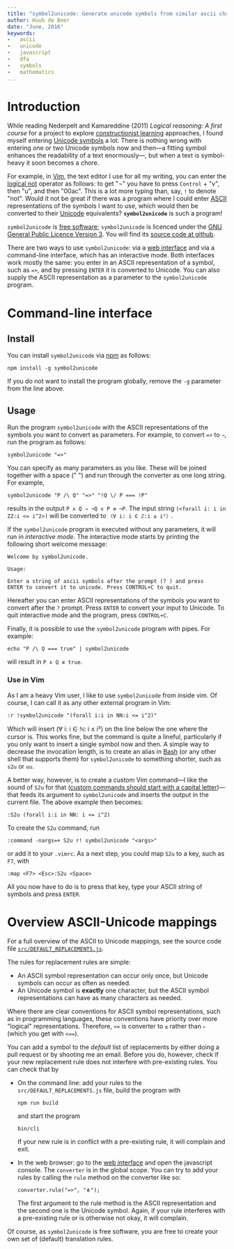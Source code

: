 ```yaml
---
title: "symbol2unicode: Generate unicode symbols from similar ascii character combinations"
author: Huub de Beer
date: "June, 2016"
keywords:
-   ascii
-   unicode
-   javascript
-   dfa
-   symbols
-   mathematics
...
```


# Introduction

While reading Nederpelt and Kamareddine (2011) *Logical reasoning: A first
course* for a project to explore [constructionist
learning](https://en.wikipedia.org/wiki/Constructionism_%28learning_theory%29)
approaches, I found myself entering [Unicode
symbols](https://en.wikipedia.org/wiki/List_of_Unicode_characters) a lot.
There is nothing wrong with entering one or two Unicode symbols now and then—a
fitting symbol enhances the readability of a text enormously—, but when a text
is symbol-heavy it soon becomes a chore.

For example, in [Vim](http://www.vim.org/), the text editor I use for all my
writing, you can enter the [logical
not](https://en.wikipedia.org/wiki/Negation) operator as follows: to get "¬"
you have to press `Control` + "v", then "u", and then "00ac". This is a lot
more typing than, say, `!` to denote "not". Would it not be great if there was
a program where I could enter [ASCII](https://en.wikipedia.org/wiki/ASCII)
representations of the symbols I want to use, which would then be converted to
their [Unicode](https://en.wikipedia.org/wiki/Unicode) equivalents?
**`symbol2unicode`** is such a program!

`symbol2unicode` is [free
software](https://www.gnu.org/philosophy/free-sw.en.html); `symbol2unicode` is
licenced under the [GNU General Public Licence Version
3](https://www.gnu.org/licenses/gpl-3.0.en.html). You will find its [source
code at github](https://github.com/htdebeer/symbol2unicode).

There are two ways to use `symbol2unicode`: via a [web
interface](converter.html) and via a command-line interface, which has an
interactive mode. Both interfaces work mostly the same: you enter in an ASCII
representation of a symbol, such as `=>`, and by pressing `ENTER` it is
converted to Unicode. You can also supply the ASCII representation as a
parameter to the `symbol2unicode` program.

# Command-line interface

## Install

You can install `symbol2unicode` via [npm](https://www.npmjs.com/) as follows:

~~~{.bash}
npm install -g symbol2unicode
~~~

If you do not want to install the program globally, remove the `-g` parameter
from the line above. 

## Usage

Run the program `symbol2unicode` with the ASCII representations of the symbols
you want to convert as parameters. For example, to convert `=>` to `⇒`, run
the program as follows:

~~~{.bash}
symbol2unicode "=>"
~~~

You can specify as many parameters as you like. These will be joined together
with a space (" ") and run through the converter as one long string. For
example, 

~~~{.bash}
symbol2unicode "P /\ Q" "=>" "!Q \/ P === !P"
~~~~

results in the output `P ∧ Q ⇒ ¬Q ∨ P ≡ ¬P`. The input string `(<forall i: i
in ZZ:i <= i^2>)` will be converted to `〈∀ i: i ∈ ℤ:i ≤ i²〉`.

If the `symbol2unicode` program is executed without any parameters, it will
run in *interactive mode*. The interactive mode starts by printing the
following short welcome message:

    Welcome by symbol2unicode. 

    Usage: 

    Enter a string of ascii symbols after the prompt (? ) and press
    ENTER to convert it to unicode. Press CONTROL+C to quit.

Hereafter you can enter ASCII representations of the symbols you want to
convert after the `?` prompt. Press `ENTER` to convert your input to Unicode.
To quit interactive mode and the program, press `CONTROL+C`.

Finally, it is possible to use the `symbol2unicode` program with pipes. For
example:

~~~{.bash}
echo "P /\ Q === true" | symbol2unicode
~~~

will result in `P ∧ Q ≡ true`.

### Use in Vim

As I am a heavy Vim user, I like to use `symbol2unicode` from inside vim. Of
course, I can call it as any other external program in Vim:

    :r !symbol2unicode "(forall i:i in NN:i <= i^2)"

Which will insert (∀ i: i ∈ ℕ: i ≤ i²) on the line below the one where the
cursor is. This works fine, but the command is quite a lineful,
particularly if you only want to insert a single symbol now and then. A simple
way to decrease the invocation length, is to create an alias in
[Bash](https://www.gnu.org/software/bash/) (or any other shell that supports
them) for `symbol2unicode` to something shorter, such as `s2u` or `uu`.

A better way, however, is to create a custom Vim command—I like the sound of
`S2u` for that ([custom commands should start with a capital letter](http://vimdoc.sourceforge.net/htmldoc/usr_40.html#40.2))—that feeds its argument to `symbol2unicode` and inserts the
output in the current file. The above example then becomes:

    :S2u (forall i:i in NN: i <= i^2)

To create the `S2u` command, run

    :command -nargs=+ S2u r! symbol2unicode "<args>"

or add it to your `.vimrc`. As a next step, you could map `S2u` to a
key, such as `F7`, with 

    :map <F7> <Esc>:S2u <Space>
    
All you now have to do is to press that key, type your ASCII string of symbols
and press `ENTER`.

# Overview ASCII-Unicode mappings

For a full overview of the ASCII to Unicode mappings, see
the source code file [`src/DEFAULT_REPLACEMENTS.js`](https://github.com/htdebeer/symbol2unicode/blob/master/src/DEFAULT_REPLACEMENTS.js). 

The rules for replacement rules are simple:

-   An ASCII symbol representation can occur only once, but Unicode symbols
    can occur as often as needed.
-   An Unicode symbol is **exactly** one character, but the ASCII symbol
    representations can have as many characters as needed.

Where there are clear conventions for ASCII symbol representations, such as in
programming languages, these conventions have priority over more "logical"
representations. Therefore, `<=` is converter to `≤` rather than `⇐` (which
you get with `<==`).

You can add a symbol to the *default* list of replacements by either doing a
pull request or by shooting me an email. Before you do, however, check if your
new replacement rule does not interfere with pre-existing rules. You can check
that by 

-   On the command line: add your rules to the `src/DEFAULT_REPLACEMENTS.js`
    file, build the program with

    ~~~{.bash}
    npm run build
    ~~~

    and start the program
    
    ~~~{.bash}
    bin/cli
    ~~~
    
    If your new rule is in conflict with a pre-existing rule, it will complain
    and exit.

-   In the web browser: go to the [web
    interface](https://heerdebeer.org/Software/symbol2unicode/converter.html)
    and open the javascript console. The `converter` is in the global scope. You
    can try to add your rules by calling the `rule` method on the converter
    like so:

    ~~~{.javascript}
    converter.rule("=>", "⋔");
    ~~~

    The first argument to the rule method is the ASCII representation and the
    second one is the Unicode symbol. Again, if your rule interferes with a
    pre-existing rule or is otherwise not okay, it will complain.

Of course, as `symbol2unicode` is free software, you are free to create your
own set of (default) translation rules.
